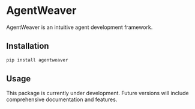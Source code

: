 # AgentWeaver

AgentWeaver is an intuitive agent development framework.

## Installation

```bash
pip install agentweaver
```

## Usage

This package is currently under development. Future versions will include comprehensive documentation and features. 